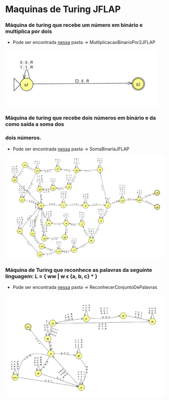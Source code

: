 # Maquinas de Turing JFLAP

### Máquina de turing que recebe um número em binário e multiplica por dois
- Pode ser encontrada <a href= "https://github.com/Dionmax/MeusTrabalhos-UNIVALI-6p.CC/tree/master/AutomatosJFLAP/MutliplicacaoBinarioPor2JFLAP">nessa</a> pasta -> MutliplicacaoBinarioPor2JFLAP

<img src="ReadMe.IMG/MultiplicaBinarioPor2.png" alt="Multiplica Binario Por 2" >

###  Máquina de turing que recebe dois números em binário e da como saída a soma dos
###  dois números.
- Pode ser encontrada <a href= "https://github.com/Dionmax/MeusTrabalhos-UNIVALI-6p.CC/tree/master/AutomatosJFLAP/SomaBinariaJFLAP">nessa</a> pasta -> SomaBinariaJFLAP

<img src="ReadMe.IMG/SomadorBinarioJFLAP.png" alt="Somador Binario JFLAP" >

###  Máquina de Turing que reconhece as palavras da seguinte linguagem: L = { ww | w ϵ {a, b, c} * }
- Pode ser encontrada <a href= "https://github.com/Dionmax/MeusTrabalhos-UNIVALI-6p.CC/tree/master/AutomatosJFLAP/ReconhecerConjuntoDePalavras">nessa</a> pasta -> ReconhecerConjuntoDePalavras

<img src="ReadMe.IMG/AceitaConjuntoWWeA,B,C.png" alt="Somador Binario JFLAP" >
